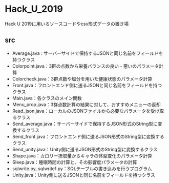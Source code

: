 # Hack_U_2019

Hack U 2019に用いるソースコードやcsv形式データの置き場

## src

- Average.java : サーバーサイドで保持するJSONと同じ名前をフィールドを持つクラス
- Colorpoint.java：3群の点数から栄養バランスの良い・悪いのパラメータ計算
- Colorcheck.java：3群点数や塩分を用いた健康状態のパラメータ計算
- Front.java：フロントエンド側に送るJSONと同じ名前をフィールドを持つクラス
- Main.java：各クラスのメイン関数
- Menu_prop.java：3群点数計算の結果に対して、おすすめメニューの返却
- Read_json.java：ローカルのJSONファイルから必要なパラメータを受け取るクラス
- Send_average.java：サーバーサイドで保持するJSON形式のString型に変換するクラス
- Send_front.java：フロントエンド側に送るJSON形式のString型に変換するクラス
- Send_unity.java：Unity側に送るJSON形式のString型に変換するクラス
- Shape.java：カロリー摂取量からキャラの体型変化のパラメータ計算
- Sleep.java：睡眠時間の計算と、その影響度パラメータの計算
- sqlwrite.py, sqlwrite1.py：SQLテーブルの書き込みを行うプログラム
- Unity.java：Unity側に送るJSONと同じ名前をフィールドを持つクラス